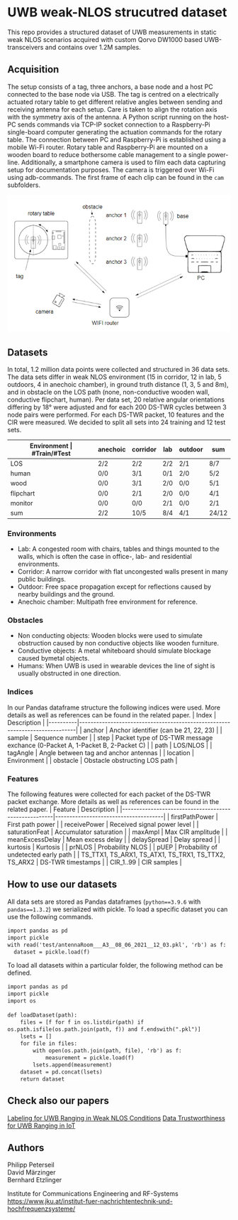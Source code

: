 # UWB weak-NLOS strucutred dataset
This repo provides a structured dataset of UWB measurements in static weak NLOS scenarios acquired with custom Qorvo DW1000 based UWB-transceivers and contains over 1.2M samples.

## Acquisition
The setup consists of a tag, three anchors, a base node and a host PC connected to the base node via USB. The tag is centred on a electrically actuated rotary table to get different relative angles between sending and receiving antenna for each setup. Care is taken to align the rotation axis with the symmetry axis of the antenna. A Python script running on the host-PC sends commands via TCP-IP socket connection to a Raspberry-Pi single-board computer generating the actuation commands for the rotary table. The connection between PC and Raspberry-Pi is established using a mobile Wi-Fi router. Rotary table and Raspberry-Pi are mounted on a wooden board to reduce bothersome cable management to a single power-line. Additionally, a smartphone camera is used to film each data capturing setup for documentation purposes. The camera is triggered over Wi-Fi using adb-commands. The first frame of each clip can be found in the `cam` subfolders.

![acquisition of data](measurement-setup.png)

## Datasets
In total, 1.2 million data points were collected and structured in 36 data sets. The data sets differ in weak NLOS environment  (15 in corridor, 12 in lab, 5 outdoors, 4 in anechoic chamber), in ground truth distance  (1, 3, 5 and 8m), and in obstacle on the LOS path (none, non-conductive wooden wall, conductive flipchart, human). Per data set, 20 relative angular orientations differing by 18° were adjusted and for each 200 DS-TWR cycles between 3 node pairs were performed. For each DS-TWR packet, 10 features and the CIR were measured. We decided to split all sets into 24 training and 12 test sets.

| Environment \| #Train/#Test | anechoic | corridor | lab | outdoor | sum  |
|----------------------------|----------|----------|-----|---------|------|
| LOS                        | 2/2      | 2/2      | 2/2 | 2/1     | 8/7  |
| human                      | 0/0      | 3/1      | 0/1 | 2/0     | 5/2  |
| wood                       | 0/0      | 3/1      | 2/0 | 0/0     | 5/1  |
| flipchart                  | 0/0      | 2/1      | 2/0 | 0/0     | 4/1  |
| monitor                    | 0/0      | 0/0      | 2/1 | 0/0     | 2/1  |
| sum                        | 2/2      | 10/5     | 8/4 | 4/1     | 24/12 |


### Environments
* Lab: A congested room with chairs, tables and things mounted to the walls, which is often the case in office-, lab- and residential environments.
* Corridor: A narrow corridor with flat uncongested walls present in many public buildings.
* Outdoor: Free space propagation except for reflections caused by nearby buildings and the ground.
* Anechoic chamber: Multipath free environment for reference.

### Obstacles
* Non conducting objects: Wooden blocks were used to simulate obstruction caused by non conductive objects like wooden furniture.
* Conductive objects: A metal whiteboard should simulate blockage caused bymetal objects.
* Humans: When UWB is used in wearable devices the line of sight is usually obstructed in one direction.

### Indices
In our Pandas dataframe structure the following indices were used. More details as well as references can be found in the related paper.
| Index    | Description                                                                 |
|----------|-----------------------------------------------------------------------------|
| anchor   | Anchor identifier (can be 21, 22, 23)                                       |
| sample   | Sequence number                                                             |
| step     | Packet type of DS-TWR message exchance (0-Packet A, 1-Packet B, 2-Packet C) |
| path     | LOS/NLOS                                                                    |
| tagAngle | Angle between tag and anchor antennas                                       |
| location | Environment                                                                 |
| obstacle | Obstacle obstructing LOS path                                               |

### Features
The following features were collected for each packet of the DS-TWR packet exchange. More details as well as references can be found in the related paper.
| Feature                                              | Description                          |
|------------------------------------------------------|--------------------------------------|
| firstPathPower                                       | First path power                     |
| receivePower                                         | Received signal power level          |
| saturationFeat                                       | Accumulator saturation               |
| maxAmpl                                              | Max CIR amplitude                    |
| meanExcessDelay                                      | Mean excess delay                    |
| delaySpread                                          | Delay spread                         |
| kurtosis                                             | Kurtosis                             |
| prNLOS                                               | Probability NLOS                     |
| pUEP                                                 | Probability of undetected early path |
| TS_TTX1, TS_ARX1, TS_ATX1, TS_TRX1, TS_TTX2, TS_ARX2 | DS-TWR timestamps                    |
| CIR_1..99                                            | CIR samples                          |


## How to use our datasets
All data sets are stored as Pandas dataframes (`python==3.9.6` with `pandas==1.3.2`) we serialized with pickle. To load a specific dataset you can use the following commands.
```python3
import pandas as pd
import pickle
with read('test/antennaRoom___A3__08_06_2021__12_03.pkl', 'rb') as f:
  dataset = pickle.load(f)

```
To load all datasets within a particular folder, the following method can be defined.
```python3
import pandas as pd
import pickle
import os

def loadDataset(path):
    files = [f for f in os.listdir(path) if os.path.isfile(os.path.join(path, f)) and f.endswith(".pkl")]
    lsets = []
    for file in files:
        with open(os.path.join(path, file), 'rb') as f:
            measurement = pickle.load(f)
        lsets.append(measurement)
    dataset = pd.concat(lsets)
    return dataset

```


## Check also our papers
[Labeling for UWB Ranging in Weak NLOS Conditions](https://ieeexplore.ieee.org/document/9797024)
[Data Trustworthiness for UWB Ranging in IoT](https://ieeexplore.ieee.org/document/10008777)

## Authors
Philipp Peterseil<br>
David Märzinger<br>
Bernhard Etzlinger<br>


Institute for Communications Engineering and RF-Systems<br>
https://www.jku.at/institut-fuer-nachrichtentechnik-und-hochfrequenzsysteme/
